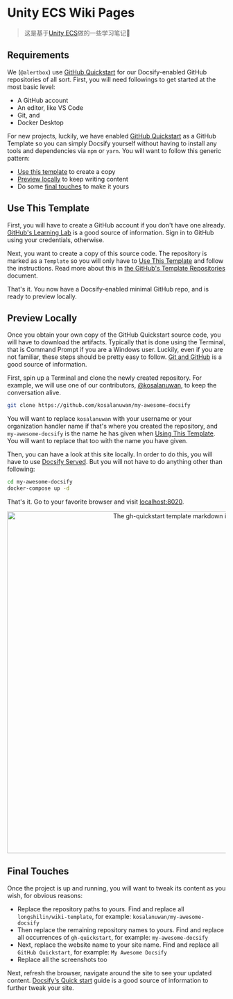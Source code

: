 # Unity ECS Wiki Pages

> 这是基于[Unity ECS](https://docs.unity3d.com/Packages/com.unity.entities@0.16/manual)做的一些学习笔记📒

## Requirements

We (`@alertbox`) use [GitHub Quickstart](https://github.com/longshilin/wiki-template/generate/) for our Docsify-enabled GitHub repositories of all sort. First, you will need followings to get started at the most basic level:

- A GitHub account
- An editor, like VS Code
- Git, and
- Docker Desktop

For new projects, luckily, we have enabled [GitHub Quickstart](https://github.com/longshilin/wiki-template/generate/) as a GitHub Template so you can simply Docsify yourself without having to install any tools and dependencies via `npm` or `yarn`. You will want to follow this generic pattern:

- [Use this template](#use-this-template) to create a copy
- [Preview locally](#preview-locally) to keep writing content
- Do some [final touches](#final-touches) to make it yours

## Use This Template

First, you will have to create a GitHub account if you don't have one already. [GitHub's Learning Lab](https://lab.github.com/) is a good source of information. Sign in to GitHub using your credentials, otherwise.

Next, you want to create a copy of this source code. The repository is marked as a `Template` so you will only have to [Use This Template](https://github.com/longshilin/wiki-template/generate/) and follow the instructions. Read more about this in [the GitHub's Template Repositories](https://help.github.com/en/github/creating-cloning-and-archiving-repositories/creating-a-repository-from-a-template) document.

That's it. You now have a Docsify-enabled minimal GitHub repo, and is ready to preview locally.

## Preview Locally

Once you obtain your own copy of the GitHub Quickstart source code, you will have to download the artifacts. Typically that is done using the Terminal, that is Command Prompt if you are a Windows user. Luckily, even if you are not familiar, these steps should be pretty easy to follow. [Git and GitHub](https://try.github.io/) is a good source of information.

First, spin up a Terminal and clone the newly created repository. For example, we will use one of our contributors, [@kosalanuwan](https://github.com/kosalanuwan), to keep the conversation alive.

```bash
git clone https://github.com/kosalanuwan/my-awesome-docsify
```

You will want to replace `kosalanuwan` with your username or your organization handler name if that's where you created the repository, and `my-awesome-docsify` is the name he has given when [Using This Template](#use-this-template). You will want to replace that too with the name you have given.

Then, you can have a look at this site locally. In order to do this, you will have to use [Docsify Served](https://alertbox.github.io/docsify-served). But you will not have to do anything other than following:

```bash
cd my-awesome-docsify
docker-compose up -d
```

That's it. Go to your favorite browser and visit [localhost:8020](http://localhost:8020).

<p align="center">
  <img alt="The gh-quickstart template markdown in action" src="https://user-images.githubusercontent.com/958227/84496654-f1e66180-acca-11ea-8aa9-8b78ac53b4b2.png" width="786">
</p>

## Final Touches

Once the project is up and running, you will want to tweak its content as you wish, for obvious reasons:

- Replace the repository paths to yours. Find and replace all `longshilin/wiki-template`, for example: `kosalanuwan/my-awesome-docsify`
- Then replace the remaining repository names to yours. Find and replace all occurrences of `gh-quickstart`, for example: `my-awesome-docsify`
- Next, replace the website name to your site name. Find and replace all `GitHub Quickstart`, for example: `My Awesome Docsify`
- Replace all the screenshots too

Next, refresh the browser, navigate around the site to see your updated content. [Docsify's Quick start](https://docsify.js.org/#/quickstart) guide is a good source of information to further tweak your site.
<!--stackedit_data:
eyJoaXN0b3J5IjpbLTkwNDY5ODEzOV19
-->